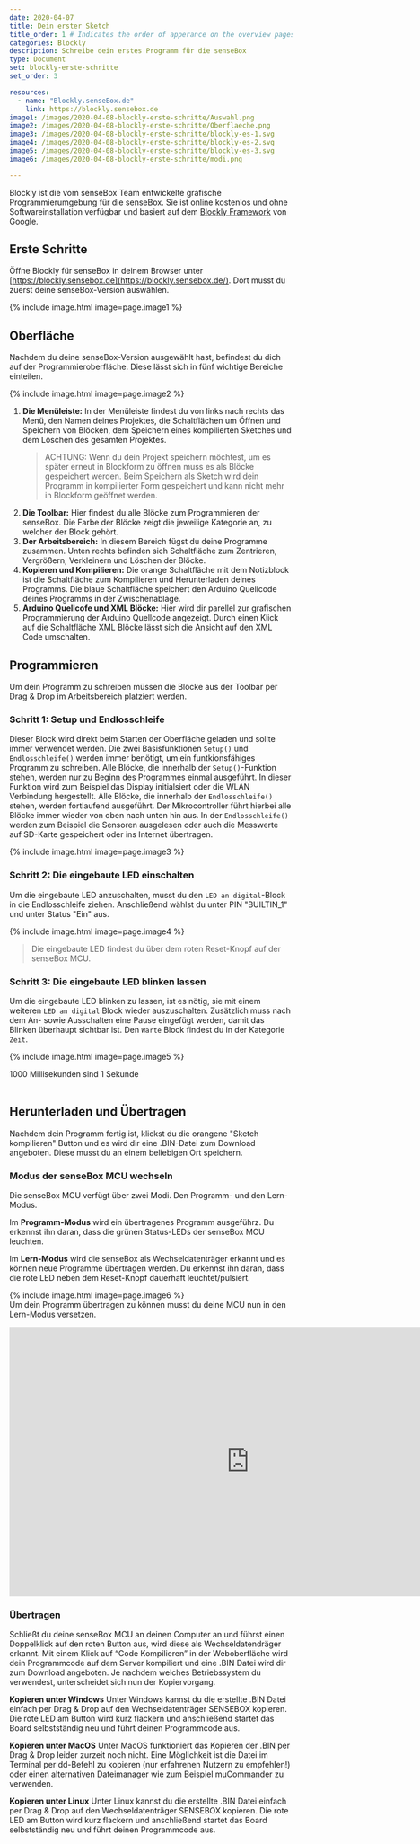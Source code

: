 ```yaml
---
date: 2020-04-07
title: Dein erster Sketch
title_order: 1 # Indicates the order of apperance on the overview pages
categories: Blockly
description: Schreibe dein erstes Programm für die senseBox
type: Document
set: blockly-erste-schritte
set_order: 3

resources:
  - name: "Blockly.senseBox.de"
    link: https://blockly.sensebox.de
image1: /images/2020-04-08-blockly-erste-schritte/Auswahl.png
image2: /images/2020-04-08-blockly-erste-schritte/Oberflaeche.png
image3: /images/2020-04-08-blockly-erste-schritte/blockly-es-1.svg
image4: /images/2020-04-08-blockly-erste-schritte/blockly-es-2.svg
image5: /images/2020-04-08-blockly-erste-schritte/blockly-es-3.svg
image6: /images/2020-04-08-blockly-erste-schritte/modi.png

---
```



Blockly ist die vom senseBox Team entwickelte grafische Programmierumgebung für die senseBox. Sie ist online kostenlos und ohne Softwareinstallation verfügbar und basiert auf dem [Blockly Framework](https://developers.google.com/blockly) von Google.

## Erste Schritte

Öffne Blockly für senseBox in deinem Browser unter [https://blockly.sensebox.de](https://blockly.sensebox.de/). Dort musst du zuerst deine senseBox-Version auswählen.

{% include image.html image=page.image1 %}

## Oberfläche

Nachdem du deine senseBox-Version ausgewählt hast, befindest du dich auf der Programmieroberfläche. Diese lässt sich in fünf wichtige Bereiche einteilen.

{% include image.html image=page.image2 %}

1. **Die Menüleiste:**
    In der Menüleiste findest du von links nach rechts das Menü, den Namen deines Projektes, die Schaltflächen um Öffnen und Speichern von Blöcken, dem Speichern eines kompilierten Sketches und dem Löschen des gesamten Projektes.
    >ACHTUNG: Wenn du dein Projekt speichern möchtest, um es später erneut in Blockform zu öffnen muss es als Blöcke gespeichert werden. Beim Speichern als Sketch wird dein Programm in kompilierter Form gespeichert und kann nicht mehr in Blockform geöffnet werden.
2. **Die Toolbar:**
    Hier findest du alle Blöcke zum Programmieren der senseBox. Die Farbe der Blöcke zeigt die jeweilige Kategorie an, zu welcher der Block gehört.
3. **Der Arbeitsbereich:**
    In diesem Bereich fügst du deine Programme zusammen. Unten rechts befinden sich Schaltfläche zum Zentrieren, Vergrößern, Verkleinern und Löschen der Blöcke.
4. **Kopieren und Kompilieren:**
    Die orange Schaltfläche mit dem Notizblock ist die Schaltfläche zum Kompilieren und Herunterladen deines Programms. Die blaue Schaltfläche speichert den Arduino Quellcode deines Programms in der Zwischenablage.
5. **Arduino Quellcofe und XML Blöcke:**
    Hier wird dir parellel zur grafischen Programmierung der Arduino Quellcode angezeigt. Durch einen Klick auf die Schaltfläche XML Blöcke lässt sich die Ansicht auf den XML Code umschalten.

## Programmieren

Um dein Programm zu schreiben müssen die Blöcke aus der Toolbar per Drag & Drop im Arbeitsbereich platziert werden.

### Schritt 1: Setup und Endlosschleife

Dieser Block wird direkt beim Starten der Oberfläche geladen und sollte immer verwendet werden. Die zwei Basisfunktionen `Setup()` und `Endlosschleife()` werden immer benötigt, um ein funtkionsfähiges Programm zu schreiben.
Alle Blöcke, die innerhalb der `Setup()`-Funktion stehen, werden nur zu Beginn des Programmes einmal ausgeführt. In dieser Funktion wird zum Beispiel das Display initialsiert oder die WLAN Verbindung hergestellt. Alle Blöcke, die innerhalb der `Endlosschleife()` stehen, werden fortlaufend ausgeführt. Der Mikrocontroller führt hierbei alle Blöcke immer wieder von oben nach unten hin aus. In der `Endlosschleife()` werden zum Beispiel die Sensoren ausgelesen oder auch die Messwerte auf SD-Karte gespeichert oder ins Internet übertragen.

{% include image.html image=page.image3 %}

### Schritt 2: Die eingebaute LED einschalten

Um die eingebaute LED anzuschalten, musst du den `LED an digital`-Block in die Endlosschleife ziehen. Anschließend wählst du unter PIN "BUILTIN_1" und unter Status "Ein" aus.

{% include image.html image=page.image4 %}

>Die eingebaute LED findest du über dem roten Reset-Knopf auf der senseBox MCU.


### Schritt 3: Die eingebaute LED blinken lassen

Um die eingebaute LED blinken zu lassen, ist es nötig, sie mit einem weiteren `LED an digital` Block wieder auszuschalten. Zusätzlich muss nach dem An- sowie Ausschalten eine Pause eingefügt werden, damit das Blinken überhaupt sichtbar ist. Den `Warte` Block findest du in der Kategorie `Zeit`.

{% include image.html image=page.image5 %}

<div class="panel panel-info">
  <div class="panel-heading">
1000 Millisekunden sind 1 Sekunde
  </div>
  <div class="panel-body">
  </div>
</div>
<br>

## Herunterladen und Übertragen

Nachdem dein Programm fertig ist, klickst du die orangene "Sketch kompilieren" Button und es wird dir eine .BIN-Datei zum Download angeboten. Diese musst du an einem beliebigen Ort speichern.

### Modus der senseBox MCU wechseln
Die senseBox MCU verfügt über zwei Modi. Den Programm-  und den Lern-Modus. 

Im **Programm-Modus** wird ein übertragenes Programm ausgeführz. Du erkennst ihn daran, dass die grünen Status-LEDs der senseBox MCU leuchten.

Im **Lern-Modus** wird die senseBox als Wechseldatenträger erkannt und es können neue Programme übertragen werden. Du erkennst ihn daran, dass die rote LED neben dem Reset-Knopf dauerhaft leuchtet/pulsiert.

{% include image.html image=page.image6 %}
<br>
Um dein Programm übertragen zu können musst du deine MCU nun in den Lern-Modus versetzen. 
<iframe width="853" height="480" src="https://www.youtube.com/embed/jzlOJ7Zuqqw" frameborder="0" allow="accelerometer; autoplay; encrypted-media; gyroscope; picture-in-picture" allowfullscreen></iframe>
<br>

### Übertragen 
Schließt du deine senseBox MCU an deinen Computer an und führst einen Doppelklick auf den roten Button aus, wird diese als Wechseldatendräger erkannt. Mit einem Klick auf “Code Kompilieren” in der Weboberfläche wird dein Programmcode auf dem Server kompiliert und eine .BIN Datei wird dir zum Download angeboten. Je nachdem welches Betriebssystem du verwendest, unterscheidet sich nun der Kopiervorgang.

**Kopieren unter Windows**
Unter Windows kannst du die erstellte .BIN Datei einfach per Drag & Drop auf den Wechseldatenträger SENSEBOX kopieren. Die rote LED am Button wird kurz flackern und anschließend startet das Board selbstständig neu und führt deinen Programmcode aus.

**Kopieren unter MacOS**
Unter MacOS funktioniert das Kopieren der .BIN per Drag & Drop leider zurzeit noch nicht. Eine Möglichkeit ist die Datei im Terminal per dd-Befehl zu kopieren (nur erfahrenen Nutzern zu empfehlen!) oder einen alternativen Dateimanager wie zum Beispiel muCommander zu verwenden.

**Kopieren unter Linux**
Unter Linux kannst du die erstellte .BIN Datei einfach per Drag & Drop auf den Wechseldatenträger SENSEBOX kopieren. Die rote LED am Button wird kurz flackern und anschließend startet das Board selbstständig neu und führt deinen Programmcode aus.

